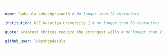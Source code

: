 ```yaml
---

name: Gadesula Lokeshprasanth # No longer than 28 characters

institution: UCE Kakatiya University 🚩 # no longer than 58 characters

quote: Greatest choices require the strongest wills # no longer than 100 characters, avoid using quotes(") to guarantee the format remains the same.

github_user: lokeshgadesula

---
```

